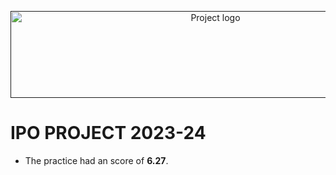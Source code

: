 <p align="center">
  <a href="" rel="noopener">
 <img width=640px height=139px src="https://www.uclm.es/images/logos//-/media/Files/C01-Centros/Ta-ccss/Logos/Logo_FFCCSSTTI_UCLM-background.ashx" alt="Project logo"></a>
</p>

# IPO PROJECT 2023-24

* The practice had an score of **6.27**.
